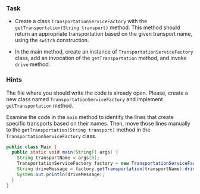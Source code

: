 ### Task

- Create a class `TransportationServiceFactory` with the `getTransportation(String transport)` method.
  This method should return an appropriate transportation based on the given transport name, using the `switch`
  construction.

- In the main method, create an instance of `TransportationServiceFactory` class, add an invocation of
  the `getTransportation` method, and invoke `drive` method.

### Hints

<div class="hint" title="Where to start?">

The file where you should write the code is already open.
Please, create a new class named `TransportationServiceFactory` and implement `getTransportation` method.
</div>

<div class="hint" title="How should TransportationServiceFactory class look?">

Examine the code in the `main` method to identify the lines that create specific transports based on their names.
Then, move those lines manually to the `getTransportation(String transport)` method in the `TransportationServiceFactory` class.

</div>

<div class="hint" title="How to fix main method?">

```java
public class Main {
  public static void main(String[] args) {
    String transportName = args[0];
    TransportationServiceFactory factory = new TransportationServiceFactory();
    String driveMessage = factory.getTransportation(transportName).drive();
    System.out.println(driveMessage);
  }
}
```

</div>
